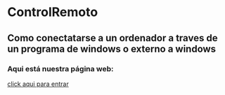 # ControlRemoto
## Como conectatarse a un ordenador a traves de un programa de windows o externo a windows
### Aqui está nuestra página web:
[click aqui para entrar]()
